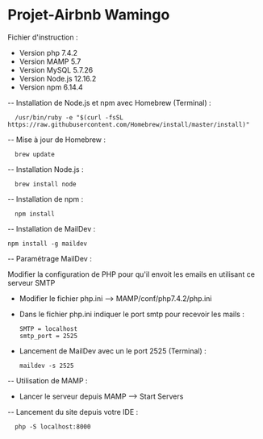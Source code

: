 # Projet-Airbnb Wamingo

Fichier d'instruction :

- Version php 7.4.2
- Version MAMP 5.7
- Version MySQL 5.7.26
- Version Node.js 12.16.2
- Version npm 6.14.4

-- Installation de Node.js et npm avec Homebrew (Terminal) :

      /usr/bin/ruby -e "$(curl -fsSL https://raw.githubusercontent.com/Homebrew/install/master/install)"
      
-- Mise à jour de Homebrew :
      
      brew update
      
-- Installation Node.js :

      brew install node
      
-- Installation de npm :

      npm install
   
-- Installation de MailDev :

    npm install -g maildev

-- Paramétrage MailDev :

Modifier la configuration de PHP pour qu'il envoit les emails en utilisant ce serveur SMTP
    
- Modifier le fichier php.ini --> MAMP/conf/php7.4.2/php.ini

- Dans le fichier php.ini indiquer le port smtp pour recevoir les mails :

      SMTP = localhost
      smtp_port = 2525

- Lancement de MailDev avec un le port 2525 (Terminal) :

      maildev -s 2525
       

-- Utilisation de MAMP :

- Lancer le serveur depuis MAMP --> Start Servers

-- Lancement du site depuis votre IDE :

      php -S localhost:8000



